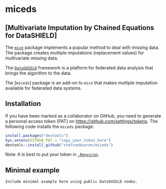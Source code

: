 <!-- README.md is generated from README.Rmd. Please edit that file -->
miceds
======

\[Multivariate Imputation by Chained Equations for DataSHIELD\]
---------------------------------------------------------------

The [`mice`](https://cran.r-project.org/package=mice) package implements a popular method to deal with missing data. The package creates multiple imputations (replacement values) for multivariate missing data.

The [`DataSHIELD`](https://github.com/datashield) framework is a platform for federated data analysis that brings the algorithm to the data.

The \[`miceds`\] package is an add-on to `mice` that makes multiple imputation available for federated data systems.

Installation
------------

If you have been marked as a collaborator on GitHub, you need to generate a personal access token (PAT) on <https://github.com/settings/tokens>. The following code installs the `miceds` package:

``` r
install.packages("devtools")
Sys.setenv(GITHUB_PAT = "copy_your_token_here")
devtools::install_github("stefvanbuuren/miceds")
```

Note: It is best to put your token in [`.Renviron`](http://happygitwithr.com/github-pat.html#how-do-you-authenticate-yourself).

Minimal example
---------------

    Include minimal example here using public DataSHIELD nodes.
